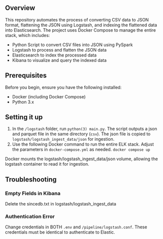 ## Overview
This repository automates the process of converting CSV data to JSON format, flattening the JSON using Logstash, and indexing the flattened data into Elasticsearch. The project uses Docker Compose to manage the entire stack, which includes:

- Python Script to convert CSV files into JSON using PySpark
- Logstash to process and flatten the JSON data
- Elasticsearch to index the processed data
- Kibana to visualize and query the indexed data

## Prerequisites
Before you begin, ensure you have the following installed:
- Docker (including Docker Compose)
- Python 3.x

## Setting it up
1) In the `/logstash` folder, run `python(3) main.py`. The script outputs a json and parquet file in the same directory (`csv`). The json file is copied to `logstash/logstash_ingest_data/json` for ingestion.
2) Use the following Docker command to run the entire ELK stack. Adjust the parameters in `docker-compose.yml` as needed.
```docker compose up``` 

Docker mounts the logstash/logstash_ingest_data/json volume, allowing the logstash container to read it for ingestion.

## Troubleshooting
### Empty Fields in Kibana
Delete the sincedb.txt in logstash/logstash_ingest_data 

### Authentication Error
Change credentials in BOTH `.env` and `/pipeline/logstash.conf`. These credentials must be identical to authenticate to Elastic.